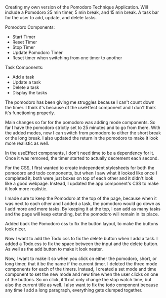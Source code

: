 Creating my own version of the Pomodoro Technique Application.
Will include a Pomodoro 25 min timer, 5 min break, and 15 min break.
A task bar for the user to add, update, and delete tasks.

Pomodoro Components:
- Start Timer
- Reset Timer
- Stop Timer
- Update Pomodoro Timer
- Reset timer when switching from one timer to another

Task Components:
- Add a task
- Update a task
- Delete a task
- Display the tasks 

The pomodoro has been giving me struggles because I can't count down the timer. 
I think it's because of the useEffect component and I don't think it's functioning properly. 

Main changes so far for the pomodoro was adding mode components. So far I have the pomodoro strictly set to
25 minutes and to go from there. With the added modes, now I can switch from pomodoro to either the short break 
or the long break. I also updated the return in the pomodoro to make it look more realistic as well.

In the useEffect components, I don't need time to be a dependency for it. Once it was removed, the timer 
started to actually decrement each second.

For the CSS, I first wanted to create independent stylesheets for both the pomodoro and todo components,
but when I saw what it looked like once I completed it, both were just boxes on top of each other and it 
didn't look like a good webpage. Instead, I updated the app component's CSS to make it look more realistic. 

I made sure to keep the Pomodoro at the top of the page, because when it was next to each other and I added 
a task, the pomodoro would go down as I add more and more tasks. By keeping it at the top, I can add as many tasks and the page will keep extending, but the pomodoro will remain in its place.

Added back the Pomodoro css to fix the button layout, to make the buttons look nicer.

Now I want to add the Todo css to fix the delete button when I add a task. 
I added a Todo.css to fix the space between the input and the delete button. 
As well as the add button to make it look neater. 

Now, I want to make it so when you click on either the pomodoro, short, or long timer, that it be the name
if the current timer. 
I deleted the three mode components for each of the timers. Instead, I created a set mode and time component to set
the new mode and new time when the user clicks on one of the buttons. So on click, it'll not only change the stop
watch time, but also the current title as well.
I also want to fix the todo component because any time I add a long paragraph, everything gets clumped together. 

